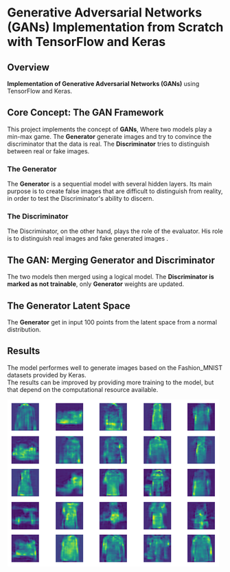 # Generative Adversarial Networks (GANs) Implementation from Scratch with TensorFlow and Keras

## Overview

 **Implementation of Generative Adversarial Networks (GANs)** using TensorFlow and Keras. 

## Core Concept: The GAN Framework

 This project implements the concept of **GANs**, Where two models play a min-max game. The **Generator** generate images and try to convince the discriminator that the data is real. The **Discriminator** tries to distinguish between real or fake images.

### The Generator

The **Generator** is a sequential model with several hidden layers. Its main purpose is to create false images that are difficult to distinguish from reality, in order to test the Discriminator's ability to discern.


### The Discriminator

The Discriminator, on the other hand, plays the role of the evaluator. His role is to distinguish real images and fake generated images .

## The GAN: Merging Generator and Discriminator

The two models then merged using a logical model.  The **Discriminator is marked as not trainable**, only **Generator** weights are updated.

## The Generator Latent Space 

The **Generator** get in input 100 points from the latent space from a normal distribution.

## Results
The model performes well to generate images based on the Fashion_MNIST datasets provided by Keras.  
The results can be improved by providing more training to the model, but that depend on the computational resource available.  

![Trained model image](./output.png)




  
